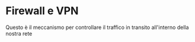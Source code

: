 # Firewall e VPN

Questo è il meccanismo per controllare il traffico in transito all'interno della nostra rete


<!--stackedit_data:
eyJoaXN0b3J5IjpbMTA2OTAwMDc2MV19
-->
